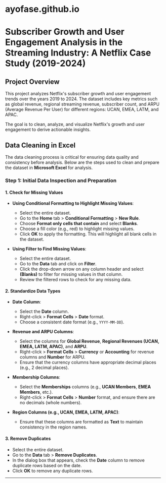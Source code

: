 # ayofase.github.io
# Subscriber Growth and User Engagement Analysis in the Streaming Industry: A Netflix Case Study (2019-2024)

## Project Overview
This project analyzes Netflix's subscriber growth and user engagement trends over the years 2019 to 2024. The dataset includes key metrics such as global revenue, regional streaming revenue, subscriber count, and ARPU (Average Revenue Per User) for different regions: UCAN, EMEA, LATM, and APAC.

The goal is to clean, analyze, and visualize Netflix's growth and user engagement to derive actionable insights.
## Data Cleaning in Excel
The data cleaning process is critical for ensuring data quality and consistency before analysis. Below are the steps used to clean and prepare the dataset in **Microsoft Excel** for analysis.

### Step 1: Initial Data Inspection and Preparation

#### 1. **Check for Missing Values**
   - **Using Conditional Formatting to Highlight Missing Values**:
     - Select the entire dataset.
     - Go to the **Home** tab > **Conditional Formatting** > **New Rule**.
     - Choose **Format only cells that contain** and select **Blanks**.
     - Choose a fill color (e.g., red) to highlight missing values.
     - Click **OK** to apply the formatting. This will highlight all blank cells in the dataset.
     
   - **Using Filter to Find Missing Values**:
     - Select the entire dataset.
     - Go to the **Data** tab and click on **Filter**.
     - Click the drop-down arrow on any column header and select **(Blanks)** to filter for missing values in that column.
     - Review the filtered rows to check for any missing data.

#### 2. **Standardize Data Types**
   - **Date Column**:
     - Select the **Date** column.
     - Right-click > **Format Cells** > **Date** format.
     - Choose a consistent date format (e.g., `YYYY-MM-DD`).
     
   - **Revenue and ARPU Columns**:
     - Select the columns for **Global Revenue**, **Regional Revenues (UCAN, EMEA, LATM, APAC)**, and **ARPU**.
     - Right-click > **Format Cells** > **Currency** or **Accounting** for revenue columns and **Number** for ARPU.
     - Ensure that the currency columns have appropriate decimal places (e.g., 2 decimal places).
     
   - **Membership Columns**:
     - Select the **Memberships** columns (e.g., **UCAN Members**, **EMEA Members**, etc.).
     - Right-click > **Format Cells** > **Number** format, and ensure there are no decimals (whole numbers).
     
   - **Region Columns (e.g., UCAN, EMEA, LATM, APAC)**:
     - Ensure that these columns are formatted as **Text** to maintain consistency in the region names.

#### 3. **Remove Duplicates**
   - Select the entire dataset.
   - Go to the **Data** tab > **Remove Duplicates**.
   - In the dialog box that appears, check the **Date** column to remove duplicate rows based on the date.
   - Click **OK** to remove any duplicate rows.

---
